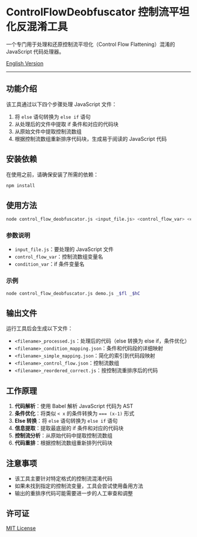 # ControlFlowDeobfuscator 控制流平坦化反混淆工具

一个专门用于处理和还原控制流平坦化（Control Flow Flattening）混淆的 JavaScript 代码处理器。

[English Version](README.md)

---

## 功能介绍

该工具通过以下四个步骤处理 JavaScript 文件：

1. 将 `else` 语句转换为 `else if` 语句
2. 从处理后的文件中提取 if 条件和对应的代码块
3. 从原始文件中提取控制流数组
4. 根据控制流数组重新排序代码块，生成易于阅读的 JavaScript 代码

## 安装依赖

在使用之前，请确保安装了所需的依赖：

```bash
npm install
```

## 使用方法

```bash
node control_flow_deobfuscator.js <input_file.js> <control_flow_var> <condition_var>
```

### 参数说明

- `input_file.js`：要处理的 JavaScript 文件
- `control_flow_var`：控制流数组变量名
- `condition_var`：if 条件变量名

### 示例

```bash
node control_flow_deobfuscator.js demo.js _$fl _$hC
```

## 输出文件

运行工具后会生成以下文件：

- `<filename>_processed.js`：处理后的代码（else 转换为 else if，条件优化）
- `<filename>_condition_mapping.json`：条件和代码段的详细映射
- `<filename>_simple_mapping.json`：简化的索引到代码段映射
- `<filename>_control_flow.json`：控制流数组
- `<filename>_reordered_correct.js`：按控制流重排序后的代码

## 工作原理

1. **代码解析**：使用 Babel 解析 JavaScript 代码为 AST
2. **条件优化**：将类似 `< x` 的条件转换为 `=== (x-1)` 形式
3. **Else 转换**：将 `else` 语句转换为 `else if` 语句
4. **信息提取**：提取最底层的 if 条件和对应的代码块
5. **控制流分析**：从原始代码中提取控制流数组
6. **代码重排**：根据控制流数组重新排列代码块

## 注意事项

- 该工具主要针对特定格式的控制流混淆代码
- 如果未找到指定的控制流变量，工具会尝试使用备用方法
- 输出的重排序代码可能需要进一步的人工审查和调整

## 许可证

[MIT License](License)